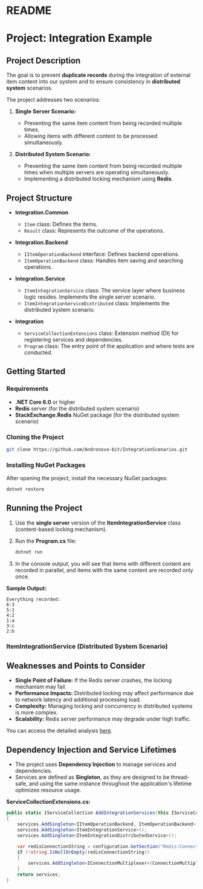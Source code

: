 ﻿# README

# Project: Integration Example

## Project Description

The goal is to prevent **duplicate records** during the integration of external item content into our system and to ensure consistency in **distributed system** scenarios.

The project addresses two scenarios:

1. **Single Server Scenario:**
   - Preventing the same item content from being recorded multiple times.
   - Allowing items with different content to be processed simultaneously.

2. **Distributed System Scenario:**
   - Preventing the same item content from being recorded multiple times when multiple servers are operating simultaneously.
   - Implementing a distributed locking mechanism using **Redis**.

## Project Structure

- **Integration.Common**
  - `Item` class: Defines the items.
  - `Result` class: Represents the outcome of the operations.

- **Integration.Backend**
  - `IItemOperationBackend` interface: Defines backend operations.
  - `ItemOperationBackend` class: Handles item saving and searching operations.

- **Integration.Service**
  - `ItemIntegrationService` class: The service layer where business logic resides. Implements the single server scenario.
  - `ItemIntegrationServiceDistributed` class: Implements the distributed system scenario.

- **Integration**
  - `ServiceCollectionExtensions` class: Extension method (DI) for registering services and dependencies.
  - `Program` class: The entry point of the application and where tests are conducted.

## Getting Started

### Requirements

- **.NET Core 6.0** or higher
- **Redis** server (for the distributed system scenario)
- **StackExchange.Redis** NuGet package (for the distributed system scenario)

### Cloning the Project

```bash
git clone https://github.com/Andronovo-bit/IntegrationScenarios.git
```

### Installing NuGet Packages

After opening the project, install the necessary NuGet packages:

```bash
dotnet restore
```

## Running the Project

1. Use the **single server** version of the **ItemIntegrationService** class (content-based locking mechanism).

2. Run the **Program.cs** file:

   ```bash
   dotnet run
   ```

3. In the console output, you will see that items with different content are recorded in parallel, and items with the same content are recorded only once.

**Sample Output:**

```
Everything recorded:
6:3
5:1
4:2
1:a
3:c
2:b
```

### ItemIntegrationService (Distributed System Scenario)

## Weaknesses and Points to Consider

- **Single Point of Failure:** If the Redis server crashes, the locking mechanism may fail.
- **Performance Impacts:** Distributed locking may affect performance due to network latency and additional processing load.
- **Complexity:** Managing locking and concurrency in distributed systems is more complex.
- **Scalability:** Redis server performance may degrade under high traffic.

You can access the detailed analysis [here](Integration/DistributedScenerioAnalyze.md).

## Dependency Injection and Service Lifetimes

- The project uses **Dependency Injection** to manage services and dependencies.
- Services are defined as **Singleton**, as they are designed to be thread-safe, and using the same instance throughout the application's lifetime optimizes resource usage.

**ServiceCollectionExtensions.cs:**

```csharp
public static IServiceCollection AddIntegrationServices(this IServiceCollection services)
{
    services.AddSingleton<IItemOperationBackend, ItemOperationBackend>();
    services.AddSingleton<ItemIntegrationService>();
    services.AddSingleton<ItemIntegrationDistributedService>();

    var redisConnectionString = configuration.GetSection("Redis:ConnectionString").Value;
    if (!string.IsNullOrEmpty(redisConnectionString))
    {
        services.AddSingleton<IConnectionMultiplexer>(ConnectionMultiplexer.Connect(redisConnectionString));
    }
    return services;
}
```